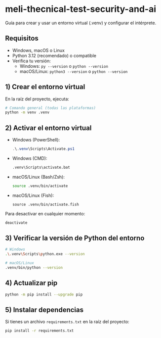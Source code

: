 # meli-thecnical-test-security-and-ai

Guía para crear y usar un entorno virtual (.venv) y configurar el intérprete.

## Requisitos

- Windows, macOS o Linux
- Python 3.12 (recomendado) o compatible
- Verifica tu versión:
    - Windows: `py --version` o `python --version`
    - macOS/Linux: `python3 --version` o `python --version`

## 1) Crear el entorno virtual

En la raíz del proyecto, ejecuta:

```bash
# Comando general (todas las plataformas)
python -m venv .venv
```

## 2) Activar el entorno virtual

- Windows (PowerShell):
  ```powershell
  .\.venv\Scripts\Activate.ps1
  ```
- Windows (CMD):
  ```cmd
  .venv\Scripts\activate.bat
  ```
- macOS/Linux (Bash/Zsh):
  ```bash
  source .venv/bin/activate
  ```
- macOS/Linux (Fish):
  ```fish
  source .venv/bin/activate.fish
  ```

Para desactivar en cualquier momento:

```bash
deactivate
```

## 3) Verificar la versión de Python del entorno

```bash
# Windows
.\.venv\Scripts\python.exe --version
```

```bash
# macOS/Linux
.venv/bin/python --version
```

## 4) Actualizar pip

```bash
python -m pip install --upgrade pip
```

## 5) Instalar dependencias

Si tienes un archivo `requirements.txt` en la raíz del proyecto:

```bash
pip install -r requirements.txt
```
